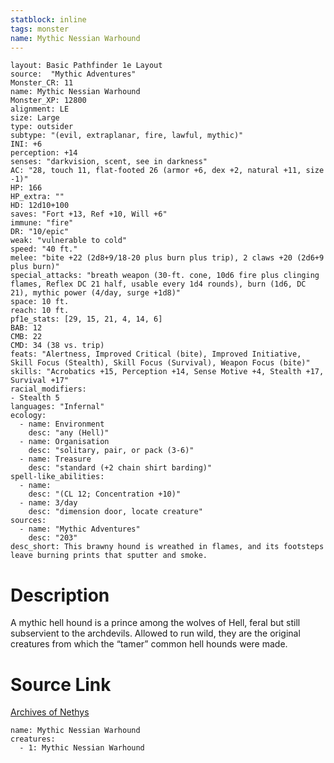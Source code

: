 ```yaml
---
statblock: inline
tags: monster
name: Mythic Nessian Warhound
---
```

```statblock
layout: Basic Pathfinder 1e Layout
source:  "Mythic Adventures"
Monster_CR: 11
name: Mythic Nessian Warhound
Monster_XP: 12800
alignment: LE
size: Large
type: outsider
subtype: "(evil, extraplanar, fire, lawful, mythic)"
INI: +6
perception: +14
senses: "darkvision, scent, see in darkness"
AC: "28, touch 11, flat-footed 26 (armor +6, dex +2, natural +11, size -1)"
HP: 166
HP_extra: ""
HD: 12d10+100
saves: "Fort +13, Ref +10, Will +6"
immune: "fire"
DR: "10/epic"
weak: "vulnerable to cold"
speed: "40 ft."
melee: "bite +22 (2d8+9/18-20 plus burn plus trip), 2 claws +20 (2d6+9 plus burn)"
special_attacks: "breath weapon (30-ft. cone, 10d6 fire plus clinging flames, Reflex DC 21 half, usable every 1d4 rounds), burn (1d6, DC 21), mythic power (4/day, surge +1d8)"
space: 10 ft.
reach: 10 ft.
pf1e_stats: [29, 15, 21, 4, 14, 6]
BAB: 12
CMB: 22
CMD: 34 (38 vs. trip)
feats: "Alertness, Improved Critical (bite), Improved Initiative, Skill Focus (Stealth), Skill Focus (Survival), Weapon Focus (bite)"
skills: "Acrobatics +15, Perception +14, Sense Motive +4, Stealth +17, Survival +17"
racial_modifiers:
- Stealth 5
languages: "Infernal"
ecology:
  - name: Environment
    desc: "any (Hell)"
  - name: Organisation
    desc: "solitary, pair, or pack (3-6)"
  - name: Treasure
    desc: "standard (+2 chain shirt barding)"
spell-like_abilities:
  - name:
    desc: "(CL 12; Concentration +10)"
  - name: 3/day
    desc: "dimension door, locate creature"
sources:
  - name: "Mythic Adventures"
    desc: "203"
desc_short: This brawny hound is wreathed in flames, and its footsteps leave burning prints that sputter and smoke.
```
# Description
A mythic hell hound is a prince among the wolves of Hell, feral but still subservient to the archdevils. Allowed to run wild, they are the original creatures from which the “tamer” common hell hounds were made.
# Source Link
[Archives of Nethys](https://aonprd.com/MythicMonsterDisplay.aspx?ItemName=Nessian%20Warhound)
```encounter-table
name: Mythic Nessian Warhound
creatures:
  - 1: Mythic Nessian Warhound
```
